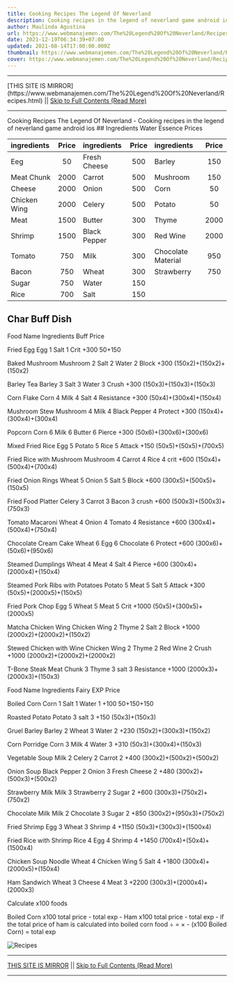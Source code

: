 ```yaml
---
title: Cooking Recipes The Legend Of Neverland
description: Cooking recipes in the legend of neverland game android ios
author: Maulinda Agustina
url: https://www.webmanajemen.com/The%20Legend%20Of%20Neverland/Recipes.html
date: 2021-12-19T06:34:39+07:00
updated: 2021-08-14T17:00:00.000Z
thumbnail: https://www.webmanajemen.com/The%20Legend%20Of%20Neverland/Recipes/recipes.jpg
cover: https://www.webmanajemen.com/The%20Legend%20Of%20Neverland/Recipes/recipes.jpg
---
```


<hr/> [THIS SITE IS MIRROR](https://www.webmanajemen.com/The%20Legend%20Of%20Neverland/Recipes.html) || <a href="https://www.webmanajemen.com/The%20Legend%20Of%20Neverland/Recipes.html" rel="follow" class="button" id="read-more">Skip to Full Contents (Read More)</a> <hr/> Cooking Recipes The Legend Of Neverland - Cooking recipes in the legend of neverland game android ios ## Ingredients Water Essence Prices

| ingredients  | Price | ingredients  | Price | ingredients        | Price |
| :----------- | :---: | :----------- | :---: | :----------------- | :---: |
| Eeg          |  50   | Fresh Cheese |  500  | Barley             |  150  |
| Meat Chunk   | 2000  | Carrot       |  500  | Mushroom           |  150  |
| Cheese       | 2000  | Onion        |  500  | Corn               |  50   |
| Chicken Wing | 2000  | Celery       |  500  | Potato             |  50   |
| Meat         | 1500  | Butter       |  300  | Thyme              | 2000  |
| Shrimp       | 1500  | Black Pepper |  300  | Red Wine           | 2000  |
| Tomato       |  750  | Milk         |  300  | Chocolate Material |  950  |
| Bacon        |  750  | Wheat        |  300  | Strawberry         |  750  |
| Sugar        |  750  | Water        |  150  |
| Rice         |  700  | Salt         |  150  |

## Char Buff Dish


	
		
Food Name
			Ingredients
			Buff
			Price
		
Fried Egg
			Egg 1 Salt 1
			Crit +300
			50+150
		
Baked Mushroom
			Mushroom 2 Salt 2 Water 2
			Block +300
			(150x2)+(150x2)+(150x2)
		
Barley Tea
			Barley 3 Salt 3 Water 3
			Crush +300
			(150x3)+(150x3)+(150x3)
		
Corn Flake
			Corn 4 Milk 4 Salt 4
			Resistance +300
			(50x4)+(300x4)+(150x4)
		
Mushroom Stew
			Mushroom 4 Milk 4 Black Pepper 4
			Protect +300
			(150x4)+(300x4)+(300x4)
		
Popcorn
			Corn 6 Milk 6 Butter 6
			Pierce +300
			(50x6)+(300x6)+(300x6)
		
Mixed Fried Rice
			Egg 5 Potato 5 Rice 5
			Attack +150
			(50x5)+(50x5)+(700x5)
		
Fried Rice with Mushroom
			Mushroom 4 Carrot 4 Rice 4
			crit +600
			(150x4)+(500x4)+(700x4)
		
Fried Onion Rings
			Wheat 5 Onion 5 Salt 5
			Block +600
			(300x5)+(500x5)+(150x5)
		
Fried Food Platter
			Celery 3 Carrot 3 Bacon 3
			crush +600
			(500x3)+(500x3)+(750x3)
		
Tomato Macaroni
			Wheat 4 Onion 4 Tomato 4
			Resistance +600
			(300x4)+(500x4)+(750x4)
		
Chocolate Cream Cake
			Wheat 6 Egg 6 Chocolate 6
			Protect +600
			(300x6)+(50x6)+(950x6)
		
Steamed Dumplings
			Wheat 4 Meat 4 Salt 4
			Pierce +600
			(300x4)+(2000x4)+(150x4)
		
Steamed Pork Ribs with Potatoes
			Potato 5 Meat 5 Salt 5
			Attack +300
			(50x5)+(2000x5)+(150x5)
		
Fried Pork Chop
			Egg 5 Wheat 5 Meat 5
			Crit +1000
			(50x5)+(300x5)+(2000x5)
		
Matcha Chicken Wing
			Chicken Wing 2 Thyme 2 Salt 2
			Block +1000
			(2000x2)+(2000x2)+(150x2)
		
Stewed Chicken with Wine
			Chicken Wing 2 Thyme 2 Red Wine 2
			Crush +1000
			(2000x2)+(2000x2)+(2000x2)
		
T-Bone Steak
			Meat Chunk 3 Thyme 3 salt 3
			Resistance +1000
			(2000x3)+(2000x3)+(150x3)
		
Food Name
			Ingredients
			Fairy EXP
			Price
		
Boiled Corn
			Corn 1 Salt 1 Water 1
			+100
			50+150+150
		
Roasted Potato
			Potato 3 salt 3
			+150
			(50x3)+(150x3)
		
Gruel Barley
			Barley 2 Wheat 3 Water 2
			+230
			(150x2)+(300x3)+(150x2)
		
Corn Porridge
			Corn 3 Milk 4 Water 3
			+310
			(50x3)+(300x4)+(150x3)
		
Vegetable Soup
			Milk 2 Celery 2 Carrot 2
			+400
			(300x2)+(500x2)+(500x2)
		
Onion Soup
			Black Pepper 2 Onion 3 Fresh Cheese 2
			+480
			(300x2)+(500x3)+(500x2)
		
Strawberry Milk
			Milk 3 Strawberry 2 Sugar 2
			+600
			(300x3)+(750x2)+(750x2)
		
Chocolate Milk
			Milk 2 Chocolate 3 Sugar 2
			+850
			(300x2)+(950x3)+(750x2)
		
Fried Shrimp
			Egg 3 Wheat 3 Shrimp 4
			+1150
			(50x3)+(300x3)+(1500x4)
		
Fried Rice with Shrimp
			Rice 4 Egg 4 Shrimp 4
			+1450
			(700x4)+(50x4)+(1500x4)
		
Chicken Soup Noodle
			Wheat 4 Chicken Wing 5 Salt 4
			+1800
			(300x4)+(2000x5)+(150x4)
		
Ham Sandwich
			Wheat 3 Cheese 4 Meat 3
			+2200
			(300x3)+(2000x4)+(2000x3)
		
Calculate x100 foods
  
Boiled Corn x100 total price - total exp -
Ham x100 total price - total exp -
if the total price of ham is calculated into boiled corn food  ÷  =  × - (x100 Boiled Corn) =  total exp




![Recipes](https://user-images.githubusercontent.com/12471057/132800836-32af1b73-bbb0-4af1-8a7c-dd96ee02cb3c.png) <hr/> [THIS SITE IS MIRROR](https://www.webmanajemen.com/The%20Legend%20Of%20Neverland/Recipes.html) || <a href="https://www.webmanajemen.com/The%20Legend%20Of%20Neverland/Recipes.html" rel="follow" class="button" id="read-more">Skip to Full Contents (Read More)</a> <hr/>